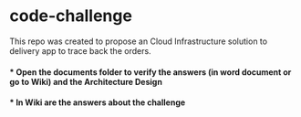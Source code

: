 # code-challenge
This repo was created to propose an Cloud Infrastructure solution to delivery app to trace back the orders.

#### * Open the documents folder to verify the answers (in word document or go to Wiki) and the Architecture Design 

#### * In Wiki are the answers about the challenge
